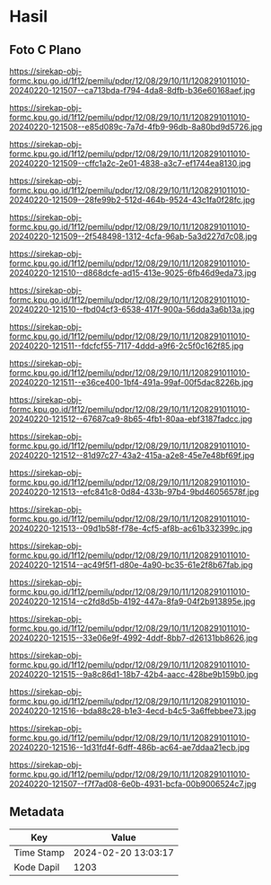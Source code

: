 # Hasil

## Foto C Plano

https://sirekap-obj-formc.kpu.go.id/1f12/pemilu/pdpr/12/08/29/10/11/1208291011010-20240220-121507--ca713bda-f794-4da8-8dfb-b36e60168aef.jpg

https://sirekap-obj-formc.kpu.go.id/1f12/pemilu/pdpr/12/08/29/10/11/1208291011010-20240220-121508--e85d089c-7a7d-4fb9-96db-8a80bd9d5726.jpg

https://sirekap-obj-formc.kpu.go.id/1f12/pemilu/pdpr/12/08/29/10/11/1208291011010-20240220-121509--cffc1a2c-2e01-4838-a3c7-ef1744ea8130.jpg

https://sirekap-obj-formc.kpu.go.id/1f12/pemilu/pdpr/12/08/29/10/11/1208291011010-20240220-121509--28fe99b2-512d-464b-9524-43c1fa0f28fc.jpg

https://sirekap-obj-formc.kpu.go.id/1f12/pemilu/pdpr/12/08/29/10/11/1208291011010-20240220-121509--2f548498-1312-4cfa-96ab-5a3d227d7c08.jpg

https://sirekap-obj-formc.kpu.go.id/1f12/pemilu/pdpr/12/08/29/10/11/1208291011010-20240220-121510--d868dcfe-ad15-413e-9025-6fb46d9eda73.jpg

https://sirekap-obj-formc.kpu.go.id/1f12/pemilu/pdpr/12/08/29/10/11/1208291011010-20240220-121510--fbd04cf3-6538-417f-900a-56dda3a6b13a.jpg

https://sirekap-obj-formc.kpu.go.id/1f12/pemilu/pdpr/12/08/29/10/11/1208291011010-20240220-121511--fdcfcf55-7117-4ddd-a9f6-2c5f0c162f85.jpg

https://sirekap-obj-formc.kpu.go.id/1f12/pemilu/pdpr/12/08/29/10/11/1208291011010-20240220-121511--e36ce400-1bf4-491a-99af-00f5dac8226b.jpg

https://sirekap-obj-formc.kpu.go.id/1f12/pemilu/pdpr/12/08/29/10/11/1208291011010-20240220-121512--67687ca9-8b65-4fb1-80aa-ebf3187fadcc.jpg

https://sirekap-obj-formc.kpu.go.id/1f12/pemilu/pdpr/12/08/29/10/11/1208291011010-20240220-121512--81d97c27-43a2-415a-a2e8-45e7e48bf69f.jpg

https://sirekap-obj-formc.kpu.go.id/1f12/pemilu/pdpr/12/08/29/10/11/1208291011010-20240220-121513--efc841c8-0d84-433b-97b4-9bd46056578f.jpg

https://sirekap-obj-formc.kpu.go.id/1f12/pemilu/pdpr/12/08/29/10/11/1208291011010-20240220-121513--09d1b58f-f78e-4cf5-af8b-ac61b332399c.jpg

https://sirekap-obj-formc.kpu.go.id/1f12/pemilu/pdpr/12/08/29/10/11/1208291011010-20240220-121514--ac49f5f1-d80e-4a90-bc35-61e2f8b67fab.jpg

https://sirekap-obj-formc.kpu.go.id/1f12/pemilu/pdpr/12/08/29/10/11/1208291011010-20240220-121514--c2fd8d5b-4192-447a-8fa9-04f2b913895e.jpg

https://sirekap-obj-formc.kpu.go.id/1f12/pemilu/pdpr/12/08/29/10/11/1208291011010-20240220-121515--33e06e9f-4992-4ddf-8bb7-d26131bb8626.jpg

https://sirekap-obj-formc.kpu.go.id/1f12/pemilu/pdpr/12/08/29/10/11/1208291011010-20240220-121515--9a8c86d1-18b7-42b4-aacc-428be9b159b0.jpg

https://sirekap-obj-formc.kpu.go.id/1f12/pemilu/pdpr/12/08/29/10/11/1208291011010-20240220-121516--bda88c28-b1e3-4ecd-b4c5-3a6ffebbee73.jpg

https://sirekap-obj-formc.kpu.go.id/1f12/pemilu/pdpr/12/08/29/10/11/1208291011010-20240220-121516--1d31fd4f-6dff-486b-ac64-ae7ddaa21ecb.jpg

https://sirekap-obj-formc.kpu.go.id/1f12/pemilu/pdpr/12/08/29/10/11/1208291011010-20240220-121507--f7f7ad08-6e0b-4931-bcfa-00b9006524c7.jpg


## Metadata

| Key        | Value               |
| ---------- | ------------------- |
| Time Stamp | 2024-02-20 13:03:17 |
| Kode Dapil | 1203                |



